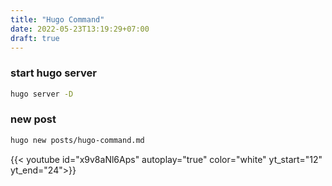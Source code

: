 ```yaml
---
title: "Hugo Command"
date: 2022-05-23T13:19:29+07:00
draft: true
---
```


### start hugo server
``` bash
hugo server -D
```


### new post
```bash
hugo new posts/hugo-command.md 
```

{{< youtube id="x9v8aNl6Aps" autoplay="true" color="white" yt_start="12" yt_end="24">}}
